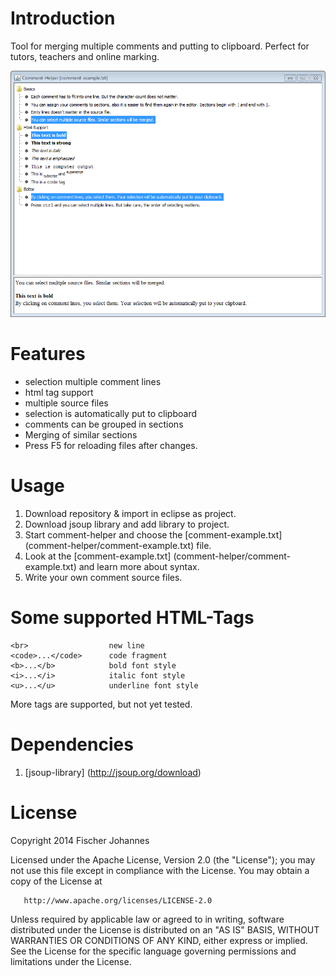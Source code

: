 Introduction
============
Tool for merging multiple comments and putting to clipboard. Perfect for tutors, teachers and online marking.

![Alt text](screen.png)



Features
========
 * selection multiple comment lines
 * html tag support
 * multiple source files
 * selection is automatically put to clipboard
 * comments can be grouped in sections
 * Merging of similar sections
 * Press F5 for reloading files after changes.

Usage
=====
 1. Download repository & import in eclipse as project.
 2. Download jsoup library and add library to project.
 2. Start comment-helper and choose the [comment-example.txt] (comment-helper/comment-example.txt) file.
 2. Look at the [comment-example.txt] (comment-helper/comment-example.txt) and learn more about syntax.
 3. Write your own comment source files.

Some supported HTML-Tags
========================
	<br>		          new line
	<code>...</code>	  code fragment
	<b>...</b>		      bold font style
	<i>...</i>		      italic font style
	<u>...</u>		      underline font style
	
More tags are supported, but not yet tested.


Dependencies
============
 1. [jsoup-library] (http://jsoup.org/download)


License
=======

Copyright 2014 Fischer Johannes

Licensed under the Apache License, Version 2.0 (the "License");
you may not use this file except in compliance with the License.
You may obtain a copy of the License at

       http://www.apache.org/licenses/LICENSE-2.0

Unless required by applicable law or agreed to in writing, software
distributed under the License is distributed on an "AS IS" BASIS,
WITHOUT WARRANTIES OR CONDITIONS OF ANY KIND, either express or implied.
See the License for the specific language governing permissions and
limitations under the License.
